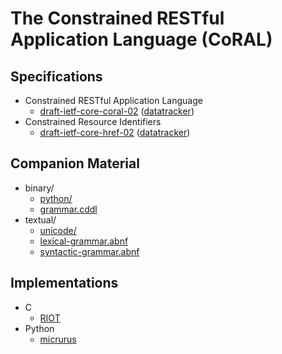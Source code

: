 # The Constrained RESTful Application Language (CoRAL)


## Specifications

* Constrained RESTful Application Language
    * [draft-ietf-core-coral-02](https://www.ietf.org/id/draft-ietf-core-coral-02.html) ([datatracker](https://datatracker.ietf.org/doc/draft-ietf-core-coral/))
* Constrained Resource Identifiers
    * [draft-ietf-core-href-02](https://www.ietf.org/id/draft-ietf-core-href-02.html) ([datatracker](https://datatracker.ietf.org/doc/draft-ietf-core-href/))


## Companion Material 

* binary/
    * [python/](binary/python/)
    * [grammar.cddl](binary/grammar.cddl)
* textual/
    * [unicode/](textual/unicode/)
    * [lexical-grammar.abnf](textual/lexical-grammar.abnf)
    * [syntactic-grammar.abnf](textual/syntactic-grammar.abnf)


## Implementations

* C
    * [RIOT](https://github.com/leandrolanzieri/RIOT/tree/pr/sys-coral)
* Python
    * [micrurus](https://gitlab.com/chrysn/micrurus)
